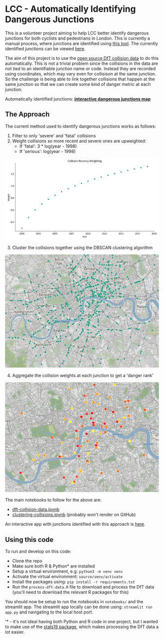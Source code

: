 # LCC - Automatically Identifying Dangerous Junctions

This is a volunteer project aiming to help LCC better identify dangerous junctions for both cyclists and pedestrians in London. This is currently a manual process, where junctions are identified using [this tool](https://bikedata.cyclestreets.net/collisions/#9.54/51.5058/-0.1395). The currently identified junctions can be viewed [here](https://lcc.org.uk/campaigns/dangerous-junctions/).

The aim of this project is to use the [open source DfT collision data](https://www.data.gov.uk/dataset/cb7ae6f0-4be6-4935-9277-47e5ce24a11f/road-safety-data) to do this automatically. This is not a trivial problem since the collisions in the data are not tied to an identifiable junction name or code. Instead they are recorded using coordinates, which may vary even for collisison at the same junction. So the challenge is being able to link together collisions that happen at the same junction so that we can create some kind of danger metric at each junction.

Automatically identified junctions: [**interactive dangerous junctions map**](https://danielhills-lcc-dangerous-junctions-app-b63snl.streamlitapp.com/)

## The Approach

The current method used to identify dangerous junctions works as follows:
1. Filter to only 'severe' and 'fatal' collisions
2. Weight collisions so more recent and severe ones are upweighted:
    - If 'fatal': 3 * log(year - 1998)
    - If 'serious': log(year - 1998)
    
![recency weight plot](plots/recency-weight.png)

3. Cluster the collisions together using the DBSCAN clustering algorithm

![junctions](plots/junctions.png)

4. Aggregate the collision weights at each junction to get a 'danger rank'

![ranked junctions](plots/ranked-junctions.png)

The main notebooks to follow for the above are:
- [dft-collision-data.ipynb](https://github.com/danielhills/lcc-dangerous-junctions/blob/main/notebooks/dft-collision-data.ipynb)
- [clustering-collisions.ipynb](https://github.com/danielhills/lcc-dangerous-junctions/blob/main/notebooks/clustering-collisions.ipynb) (probably won't render on GitHub)

An interactive app with junctions identified with this approach is [here](https://danielhills-lcc-dangerous-junctions-app-b63snl.streamlitapp.com/).

## Using this code

To run and develop on this code:
- Clone the repo
- Make sure both R & Python* are installed
- Setup a virtual environment, e.g: ```python3 -m venv venv```
- Activate the virtual environment: `source/venv/activate`
- Install the packages using: `pip install -r requirements.txt`
- Run the `process-dft-data.R` file to download and process the DfT data (you'll need to download the relevant R packages for this)

You should now be setup to run the notebooks in `notebooks/` and the streamlit app. The streamlit app locally can be done using: `streamlit run app.py` and navigating to the local host port.

'* - it's not ideal having both Python and R code in one project, but I wanted to make use of the [stats19 package](https://github.com/ropensci/stats19), which makes processing the DfT data a lot easier.
